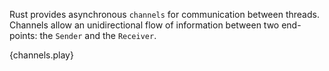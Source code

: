 Rust provides asynchronous `channels` for communication between threads. Channels
allow an unidirectional flow of information between two end-points: the
`Sender` and the `Receiver`.

{channels.play}
